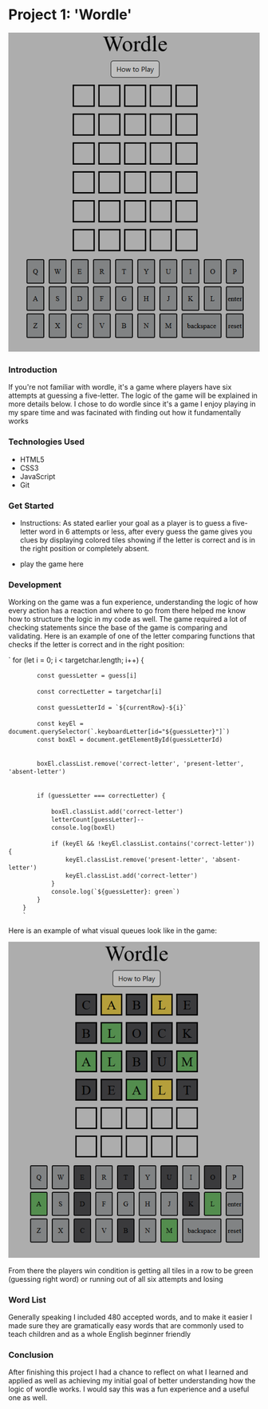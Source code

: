 # Project 1: 'Wordle' 

![Image of the Wordle Page](/assets/wordle.jpg)

### Introduction

If you're not familiar with wordle, it's a game where players have six attempts at guessing a five-letter. The logic of the game will be explained in more details below. I chose to do wordle since it's a game I enjoy playing in my spare time and was facinated with finding out how it fundamentally works

### Technologies Used

- HTML5
- CSS3
- JavaScript
- Git

### Get Started

- Instructions: As stated earlier your goal as a player is to guess a five-letter word in 6 attempts or less, after every guess the game gives you clues by displaying colored tiles showing if the letter is correct and is in the right position or completely absent.

- play the game here

### Development

Working on the game was a fun experience, understanding the logic of how every action has a reaction and where to go from there helped me know how to structure the logic in my code as well. The game required a lot of checking statements since the base of the game is comparing and validating. Here is an example of one of the letter comparing functions that checks if the letter is correct and in the right position:


` 
for (let i = 0; i < targetchar.length; i++) {

            const guessLetter = guess[i]

            const correctLetter = targetchar[i]

            const guessLetterId = `${currentRow}-${i}`

            const keyEl = document.querySelector(`.keyboardLetter[id="${guessLetter}"]`)
            const boxEl = document.getElementById(guessLetterId)


            boxEl.classList.remove('correct-letter', 'present-letter', 'absent-letter')


            if (guessLetter === correctLetter) {

                boxEl.classList.add('correct-letter')
                letterCount[guessLetter]--
                console.log(boxEl)

                if (keyEl && !keyEl.classList.contains('correct-letter')) {
                    keyEl.classList.remove('present-letter', 'absent-letter')
                    keyEl.classList.add('correct-letter')
                }
                console.log(`${guessLetter}: green`)
            }
        }
        `

Here is an example of what visual queues look like in the game:

![color queues example](/assets/wordle-game-example.PNG)

From there the players win condition is getting all tiles in a row to be green (guessing right word) or running out of all six attempts and losing 

### Word List

Generally speaking I included 480 accepted words, and to make it easier I made sure they are gramatically easy words that are commonly used to teach children and as a whole English beginner friendly 

### Conclusion

After finishing this project I had a chance to reflect on what I learned and applied as well as achieving my initial goal of better understanding how the logic of wordle works. I would say this was a fun experience and a useful one as well.